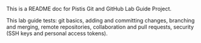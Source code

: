 This is a README doc for Pistis Git and GitHub Lab Guide Project. 

This lab guide tests: git basics, adding and committing changes, branching and merging, remote repositories, collaboration and pull requests, security (SSH keys and personal access tokens).
